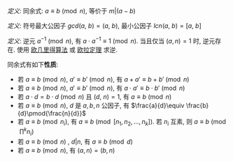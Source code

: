*定义*: 同余式: $a\equiv  b\pmod{n}$, 等价于 $m\vert (a-b)$

*定义*: 符号最大公因子 $gcd(a,\ b)=(a,\ b)$, 最小公因子 $lcn(a,\ b)=[a,\ b]$

*定义*: 逆元 $a^{-1}\pmod{n}$, 有 $a\cdot a^{-1}\equiv 1\pmod{n}$. 当且仅当 $(a,n)=1$ 时, 逆元存在. 使用 [欧几里得算法](欧几里得算法.md) 或 [欧拉定理](欧拉定理.md) 求逆.

同余式有如下**性质**:

- 若 $a\equiv b\pmod n$, $a'\equiv b'\pmod{n}$, 有 $a+a'\equiv b+b'\pmod{n}$
- 若 $a\equiv b\pmod n$, $a'\equiv b'\pmod{n}$, 有 $a \cdot a'\equiv b \cdot b'\pmod{n}$
- 若 $a\cdot d=b\cdot d\pmod n$ 且 $(d,\ n)=1$, 有 $a\equiv b\pmod{n}$
- 若 $a\equiv b\pmod n$, $d$ 是 $a, b, n$ 公因子, 有 $\frac{a}{d}\equiv \frac{b}{d}\pmod{\frac{n}{d}}$
- 若 $a\equiv b\pmod{n_{i}}$, 有 $a\equiv b\pmod{[n_{1},n_{2},\dots,n_{k}]}$. 若 $n_{i}$ 互素, 则  $a\equiv b\pmod{\prod^{k}n_{i}}$
- 若 $a\equiv b\pmod n$ , $d\vert n$, 有 $a\equiv b\pmod d$
- 若 $a\equiv b\pmod n$, 有 $(a, n)=(b,n)$
